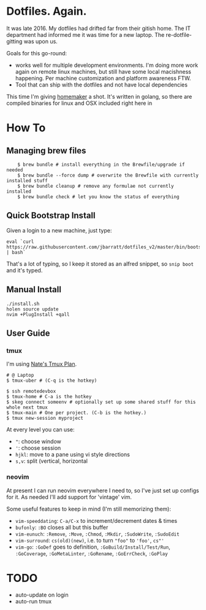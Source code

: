 # Dotfiles. Again.

It was late 2016. My dotfiles had drifted far from their gitish home. The IT department had informed me it was time for a new laptop. The re-dotfile-gitting was upon us.

Goals for this go-round:

* works well for multiple development environments. I'm doing more work again on remote linux machines, but still have some local macishness happening. Per machine customization and platform awareness FTW.
* Tool that can ship with the dotfiles and not have local dependencies

This time I'm giving [homemaker](https://foosoft.net/projects/homemaker/) a shot. It's written in golang, so there are compiled binaries for linux and OSX included right here in 

# How To

## Managing brew files

```
    $ brew bundle # install everything in the Brewfile/upgrade if needed
    $ brew bundle --force dump # overwrite the Brewfile with currently installed stuff
    $ brew bundle cleanup # remove any formulae not currently installed
    $ brew bundle check # let you know the status of everything
```

## Quick Bootstrap Install

Given a login to a new machine, just type:

    eval `curl https://raw.githubusercontent.com/jbarratt/dotfiles_v2/master/bin/bootstrap.sh | bash`

That's a lot of typing, so I keep it stored as an alfred snippet, so `snip boot` and it's typed.

## Manual Install

    ./install.sh
    holen source update
    nvim +PlugInstall +qall

## User Guide

### tmux

I'm using [Nate's Tmux Plan](http://endot.org/2014/03/20/my-tmux-configuration-refined/).

    # @ Laptop 
    $ tmux-uber # (C-q is the hotkey)

    $ ssh remotedevbox
    $ tmux-home # C-a is the hotkey
    $ skeg connect someenv # optionally set up some shared stuff for this whole next tmux
    $ tmux-main # One per project. (C-b is the hotkey.)
    $ tmux new-session myproject

At every level you can use:

* `"`: choose window
* `'`: choose session
* `hjkl`: move to a pane using vi style directions
* `s,v`: split (vertical, horizontal

### neovim

At present I can run neovim everywhere I need to, so I've just set up configs for it.
As needed I'll add support for 'vintage' vim.

Some useful features to keep in mind (I'm still memorizing them):

* `vim-speeddating`: `C-a/C-x` to increment/decrement dates & times
* `bufonly`: `:BO` closes all but this buffer 
* `vim-eunuch`: `:Remove`, `:Move`, `:Chmod`, `:Mkdir`, `:SudoWrite`, `:SudoEdit` 
* `vim-surround`: `cs(old)(new)`, i.e. to turn `"foo"` to `'foo'`, `cs"'`
* `vim-go`: `:GoDef` goes to definition, `:GoBuild/Install/Test/Run`, `:GoCoverage`, `:GoMetaLinter`, `:GoRename`, `:GoErrCheck`, `:GoPlay`


# TODO

* auto-update on login
* auto-run tmux
